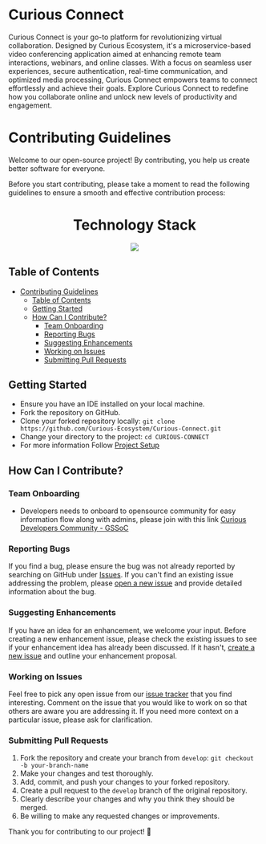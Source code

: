 # Curious Connect 

Curious Connect is your go-to platform for revolutionizing virtual collaboration. Designed by Curious Ecosystem, it's a microservice-based video conferencing application aimed at enhancing remote team interactions, webinars, and online classes. With a focus on seamless user experiences, secure authentication, real-time communication, and optimized media processing, Curious Connect empowers teams to connect effortlessly and achieve their goals. Explore Curious Connect to redefine how you collaborate online and unlock new levels of productivity and engagement.

# Contributing Guidelines

Welcome to our open-source project! By contributing, you help us create better software for everyone.

Before you start contributing, please take a moment to read the following guidelines to ensure a smooth and effective contribution process:

<h1 align = "center"> Technology Stack </h1>
<p align="center">
  <a href="https://skillicons.dev">
    <img src="https://skillicons.dev/icons?i=git,html,tailwindcss,vite,mongodb,expressjs,react,nodejs,redis" />
  </a>
</p>

## Table of Contents

- [Contributing Guidelines](#contributing-guidelines)
  - [Table of Contents](#table-of-contents)
  - [Getting Started](#getting-started)
  - [How Can I Contribute?](#how-can-i-contribute)
    - [Team Onboarding](#team-onboarding)
    - [Reporting Bugs](#reporting-bugs)
    - [Suggesting Enhancements](#suggesting-enhancements)
    - [Working on Issues](#working-on-issues)
    - [Submitting Pull Requests](#submitting-pull-requests)

## Getting Started

- Ensure you have an IDE installed on your local machine.
- Fork the repository on GitHub.
- Clone your forked repository locally: `git clone https://github.com/Curious-Ecosystem/Curious-Connect.git`
- Change your directory to the project: `cd CURIOUS-CONNECT`
- For more information Follow [Project Setup](docs/Project_Setup.md)

## How Can I Contribute?

### Team Onboarding
- Developers needs to onboard to opensource community for easy information flow along with admins, please join with this link  [Curious Developers Community - GSSoC ](https://chat.whatsapp.com/FR0sVnpsSvL4J4l56vLdBN)</br>

### Reporting Bugs

If you find a bug, please ensure the bug was not already reported by searching on GitHub under [Issues](https://github.com/Curious-Ecosystem/Curious-Connect/issues). If you can't find an existing issue addressing the problem, please [open a new issue](https://github.com/Curious-Ecosystem/Curious-Connect/issues/new) and provide detailed information about the bug.

### Suggesting Enhancements

If you have an idea for an enhancement, we welcome your input. Before creating a new enhancement issue, please check the existing issues to see if your enhancement idea has already been discussed. If it hasn't, [create a new issue](https://github.com/Curious-Ecosystem/Curious-Connect/issues/new) and outline your enhancement proposal.

### Working on Issues

Feel free to pick any open issue from our [issue tracker](https://github.com/Curious-Ecosystem/Curious-Connect/issues) that you find interesting. Comment on the issue that you would like to work on so that others are aware you are addressing it. If you need more context on a particular issue, please ask for clarification.

### Submitting Pull Requests

1. Fork the repository and create your branch from `develop`: `git checkout -b your-branch-name`
2. Make your changes and test thoroughly.
3. Add, commit, and push your changes to your forked repository.
4. Create a pull request to the `develop` branch of the original repository.
5. Clearly describe your changes and why you think they should be merged.
6. Be willing to make any requested changes or improvements.

Thank you for contributing to our project! 🚀